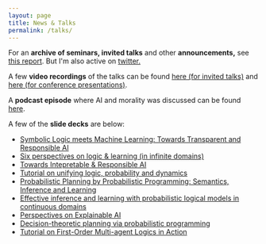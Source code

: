 ```yaml
---
layout: page
title: News & Talks
permalink: /talks/
---
```


<!--For an archive of seminars, invited talks and other announcements can be found [here](/news/) and [in my twitter feed](https://twitter.com/vaishakbelle). *   [Towards Intepretable & Responsible AI](/2018/10/24/towards-intepretable-responsible-ai.html) [**(video)**](https://www.youtube.com/watch?v=yA6DD9kjzLE&t=1s)
*   [Tutorial on unifying logic, probability and dynamics](/2017/08/12/tutorial-on-unifying-logic-dynamics-and.html)
*   [Probabilistic Planning by Probabilistic Programming: Semantics, Inference and Learning](/2018/10/28/probabilistic-planning-by-probabilistic.html)
*   [Effective inference and learning with probabilistic logical models in continuous domains](/2018/08/28/acai-2018-summer-school-on-statistical-relational.html) [**(video)**](https://www.youtube.com/watch?v=KE00My6cLcQ&t=2s) -->

For an **archive of seminars, invited talks** and other **announcements,** see [this report](https://spikenow.com/collab/?id=SIjnWE9remXL6vPKrgF3FIYvY9B1tSApaCFpyvyQIDQ). But I'm also active on [twitter.](https://twitter.com/vaishakbelle)

A few **video recordings** of the talks can be found [here (for invited talks)](https://www.youtube.com/playlist?list=PLI5qUrwTNc7PBkjEhOHsF8xZ0rwc8zWzy) and [here (for conference presentations)](https://www.youtube.com/playlist?list=PLI5qUrwTNc7NoPeQYyfBObap4sCdsw5xJ). 

A **podcast episode** where AI and morality was discussed can be found [here](https://podbay.fm/p/the-reluctant-theologian-podcast/e/1579050000). 

A few of the **slide decks** are below:

*   [Symbolic Logic meets Machine Learning: Towards Transparent and Responsible AI](/2019/11/05/invited-talk-at-the-samsung-ai-forum.html)
*   [Six perspectives on logic & learning (in infinite domains)](/2019/09/06/logic-learning-dagstuhl-seminar.html)
*   [Towards Intepretable & Responsible AI](/2018/10/24/towards-intepretable-responsible-ai.html) 
*   [Tutorial on unifying logic, probability and dynamics](/2017/08/12/tutorial-on-unifying-logic-dynamics-and.html)
*   [Probabilistic Planning by Probabilistic Programming: Semantics, Inference and Learning](/2018/10/28/probabilistic-planning-by-probabilistic.html)
*   [Effective inference and learning with probabilistic logical models in continuous domains](/2018/08/28/acai-2018-summer-school-on-statistical-relational.html) 
*   [Perspectives on Explainable AI](/2018/02/23/building-trust-in-ai-workshop.html)
*   [Decision-theoretic planning via probabilistic programming](/2017/11/13/talk-at-the-university-of-oxford.html)
*   [Tutorial on First-Order Multi-agent Logics in Action](/2017/08/15/tutorial-on-first-order-multi-agent-logics-in.html)

